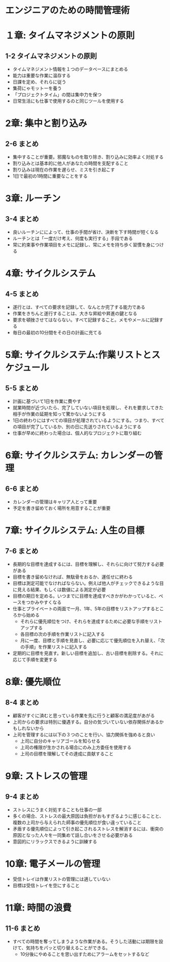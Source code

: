 # エンジニアのための時間管理術

# １章: タイムマネジメントの原則
## 1-2 タイムマネジメントの原則
- タイムマネジメント情報を１つのデータベースにまとめる
- 能力は重要な作業に温存する
- 日課を定め、それらに従う
- 集荷にゃモットーを養う
- 「プロジェクトタイム」の間は集中力を保つ
- 日常生活にも仕事で使用するのと同じツールを使用する

# 2章: 集中と割り込み
## 2-6 まとめ
- 集中することが重要。邪魔なものを取り除き、割り込みに効率よく対処する
- 割り込みとは基本的に他人があなたの時間を支配すること
- 割り込みは現在の作業を遅らせ、ミスを引き起こす
- 1日で最初の1時間に重要なことをする

# 3章: ルーチン 
## 3-4 まとめ
- 良いルーチンにによって、仕事の手間が省け、決断を下す時間が短くなる
- ルーチンとは「一度だけ考え、何度も実行する」手段である
- 常に約束事や作業項目をメモに記録し、常にメモを持ち歩く習慣を身につける

# 4章: サイクルシステム
## 4-5 まとめ
- 遂行とは、すべての要求を記録して、なんとか完了する能力である
- 作業をきちんと遂行することは、大きな昇給や昇進の鍵となる
- 要求を頓挫させてはならない。すべて記録すること。メモやメールに記録する
- 毎日の最初の10分間をその日の計画に充てる

# 5章: サイクルシステム:作業リストとスケジュール
## 5-5 まとめ
- 計画に基づいて1日を作業に費やす
- 就業時間が近づいたら、完了していない項目を処理し、それを要求してきた相手が作業の延期を知って驚かないようにする
- 1日の終わりにはすべての項目が処理されているようにする。つまり、すべての項目が完了しているか、別の日に先送りされているようにする
- 仕事が早めに終わった場合は、個人的なプロジェクトに取り組む

# 6章: サイクルシステム: カレンダーの管理
## 6-6 まとめ
- カレンダーの管理はキャリア人とって重要
- 予定を書き留めておく場所を用意することが重要

# 7章: サイクルシステム: 人生の目標
## 7-6 まとめ
- 長期的な目標を達成するには、目標を理解し、それらに向けて努力する必要がある
- 目標を書き留めなければ、無駄骨をおるか、運任せに終わる
- 目標は測定可能でなければならない。例えば他人がチェックできるような目に見える結果、もしくは数値による測定が必要
- 目標の期日を定める。いつまでに目標を達成すべきかがわかっていると、ペースをつかみやすくなる
- 仕事とプライベートの両面で一月、1年、5年の目標をリストアップするところから始める
    - それらに優先順位をつけ、それらを達成するために必要な手順をリストアップする
    - 各目標の次の手順を作業リストに記入する
    - 月に一度、目標と手順を見直し、必要に応じて優先順位を入れ替え、「次の手順」を作業リストに記入する
- 定期的に目標を見直す。新しい目標を追加し、古い目標を削除する。それに応じて手順を変更する

# 8章: 優先順位
## 8-4 まとめ
- 顧客がすぐに済むと思っている作業を先に行うと顧客の満足度があがる
- 上司からの要求は特別に優遇する。自分の気づいていない依存関係があるかもしれないから
- 上司を管理するには以下の３つのことを行い、協力関係を強めると良い
    - 上司に自分のキャリアゴールを知らせる
    - 上司の権限が生かされる場合にのみ上方委任を使用する
    - 上司の目標を理解してその達成に貢献すること

# 9章: ストレスの管理
## 9-4 まとめ
- ストレスにうまく対処することも仕事の一部
- 多くの場合、ストレスの最大原因は負担がおもすぎるように感じることと、複数の上司から与えられた師事の優先順位が食い違っていること
- 矛盾する優先順位によって引き起こされるストレスを解消するには、衝突の原因となった人々を一同集めて話し合いをさせる必要がある
- 意図的にリラックスできるように訓練する

# 10章: 電子メールの管理
- 受信トレイは作業リストの管理には適していない
- 目標は受信トレイを空にすること

# 11章: 時間の浪費
## 11-6 まとめ
- すべての時間を奪ってしまうような作業がある。そうした活動には期限を設けて、気持ちをパッと切り替えることができる。
    - 10分後にやめることを思い出すためにアラームをセットするなど





























